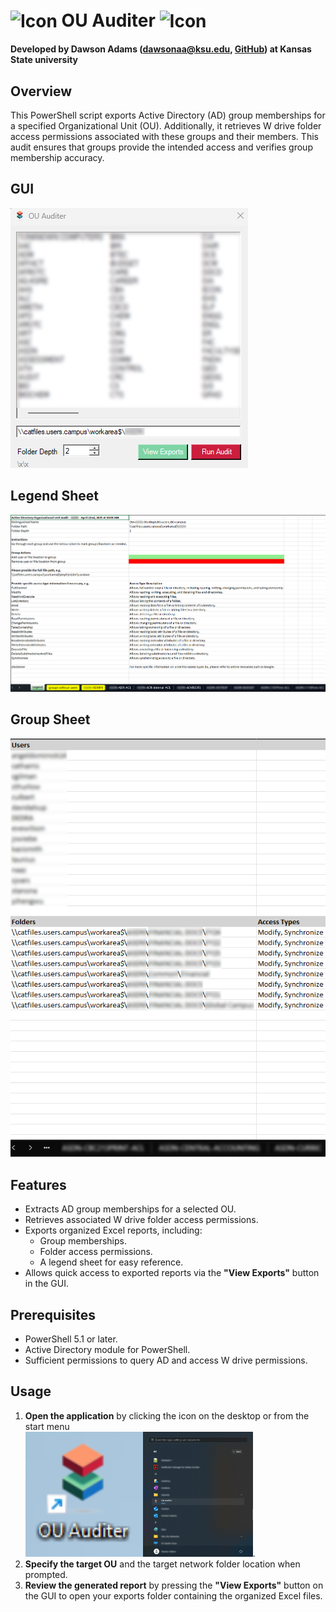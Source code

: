 # <img src="icon.ico" alt="Icon" height="32" style="vertical-align: middle;"> <span style="vertical-align: middle;">OU Auditer</span>  <img src="icon.ico" alt="Icon" height="32" style="vertical-align: middle;">

#### Developed by Dawson Adams (dawsonaa@ksu.edu, [GitHub](https://github.com/dawsonaa)) at Kansas State university </span>

## Overview
This PowerShell script exports Active Directory (AD) group memberships for a specified Organizational Unit (OU). Additionally, it retrieves W drive folder access permissions associated with these groups and their members. This audit ensures that groups provide the intended access and verifies group membership accuracy.

## GUI
<img src="images/screenshot-gui-1.png" alt="GUI Screenshot">

## Legend Sheet
<img src="images/legend-sheet.png" alt="Legend Sheet Screenshot">

## Group Sheet
<img src="images/group-sheet.png" alt="Group Sheet Screenshot">

## Features
- Extracts AD group memberships for a selected OU.
- Retrieves associated W drive folder access permissions.
- Exports organized Excel reports, including:
    - Group memberships.
    - Folder access permissions.
    - A legend sheet for easy reference.
- Allows quick access to exported reports via the **"View Exports"** button in the GUI.

## Prerequisites
- PowerShell 5.1 or later.
- Active Directory module for PowerShell.
- Sufficient permissions to query AD and access W drive permissions.

## Usage
1. **Open the application** by clicking the icon on the desktop or from the start menu  
   <img src="images/desktop-icon.png" alt="Desktop Icon" height="200"><img src="images/startmenu-icon.png" alt="Start Menu Icon" height="200">.
2. **Specify the target OU** and the target network folder location when prompted.
3. **Review the generated report** by pressing the **"View Exports"** button on the GUI to open your exports folder containing the organized Excel files.
